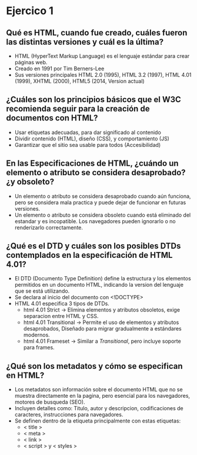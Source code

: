 # Ejercico 1
## Qué es HTML, cuando fue creado, cuáles fueron las distintas versiones y cuál es la última?
  - HTML (HyperText Markup Language) es el lenguaje estándar para crear páginas web.
  - Creado en 1991 por Tim Berners-Lee
  - Sus versiones principales HTML 2.0 (1995), HTML 3.2 (1997), HTML 4.01 (1999), XHTML (2000), HTML5 (2014, Version actual)

## ¿Cuáles son los principios básicos que el W3C recomienda seguir para la creación de documentos con HTML?
  - Usar etiquetas adecuadas, para dar significado al contenido
  - Dividir contenido (HTML), diseño (CSS), y comportamiento (JS)
  - Garantizar que el sitio sea usable para todos (Accesibilidad)

## En las Especificaciones de HTML, ¿cuándo un elemento o atributo se considera desaprobado? ¿y obsoleto?
  - Un elemento o atributo se considera desaprobado cuando aún funciona, pero se considera mala practica y puede dejar de funcionar en futuras versiones.
  - Un elemento o atributo se considera obsoleto cuando está eliminado del estandar y es incopatible. Los navegadores pueden ignorarlo o no renderizarlo correctamente.

## ¿Qué es el DTD y cuáles son los posibles DTDs contemplados en la especificación de HTML 4.01? 
  - El DTD (Documento Type Definition) define la estructura y los elementos permitidos en un documento HTML, indicando la version del lenguaje que se está utilizando.
  - Se declara al inicio del documento con <!DOCTYPE>
  - HTML 4.01 especifica 3 tipos de DTDs. 
    - html 4.01 Strict -> Elimina elementos y atributos obsoletos, exige separacion entre HTML y CSS.
    - html 4.01 Transitional -> Permite el uso de elementos y atributos desaprobados, Diseñado para migrar gradualmente a estándares modernos.
    - html 4.01 Frameset -> Similar a _Transitional_, pero incluye soporte para frames.

## ¿Qué son los metadatos y cómo se especifican en HTML?
  - Los metadatos son información sobre el documento HTML que no se muestra directamente en la pagina, pero esencial para los navegadores, motores de busqueda (SEO).
  - Incluyen detalles como: Titulo, autor y descripcion, codificaciones de caracteres, instrucciones para navegadores.
  - Se definen dentro de la etiqueta <head> principalmente con estas etiquetas:
    - < title >
    - < meta >
    - < link >
    - < script > y < styles >
